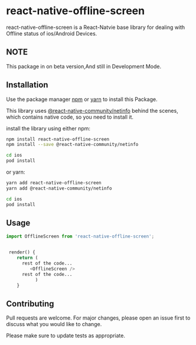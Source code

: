 # react-native-offline-screen

react-native-offline-screen is a React-Natvie base library for dealing with Offline status of ios/Android Devices.

## NOTE 
This package in on beta version,And still in Development Mode.


## Installation

Use the package manager [npm](https://www.npmjs.com/get-npm) or [yarn](https://classic.yarnpkg.com/en/docs/install/#mac-stable) to install this Package.

This library uses [@react-native-community/netinfo](https://github.com/react-native-netinfo/react-native-netinfo) behind the scenes, which contains native code, so you need to install it.

install the library using either npm:
```bash
npm install react-native-offline-screen
npm install --save @react-native-community/netinfo

cd ios
pod install
```
or yarn:
```bash
yarn add react-native-offline-screen
yarn add @react-native-community/netinfo

cd ios
pod install
```

## Usage

```python
import OfflineScreen from 'react-native-offline-screen'; 
```
```python

 render() {
    return (
      rest of the code...
         <OfflineScreen />
      rest of the code...
           )
    }
 ```

## Contributing
Pull requests are welcome. For major changes, please open an issue first to discuss what you would like to change.

Please make sure to update tests as appropriate.